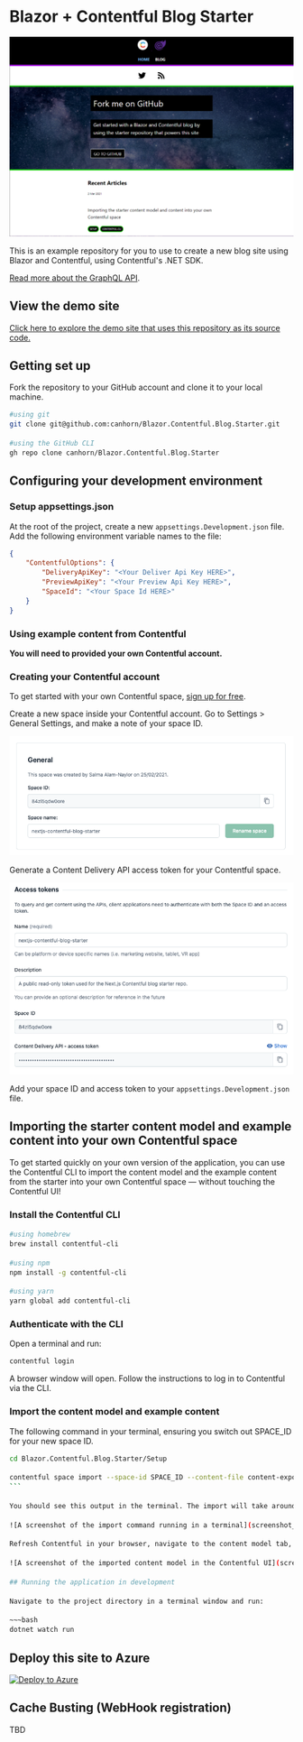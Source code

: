 # Blazor + Contentful Blog Starter

![A screenshot of the Next.js Contentful starter home page](screenshot.png)

This is an example repository for you to use to create a new blog site using Blazor and Contentful, using Contentful's .NET SDK.

[Read more about the GraphQL API](https://www.contentful.com/developers/docs/net/).

## View the demo site

[Click here to explore the demo site that uses this repository as its source code.](https://blazor-contentful-blog-starter.azurewebsites.net/)

## Getting set up

Fork the repository to your GitHub account and clone it to your local machine.

~~~bash
#using git
git clone git@github.com:canhorn/Blazor.Contentful.Blog.Starter.git

#using the GitHub CLI
gh repo clone canhorn/Blazor.Contentful.Blog.Starter
~~~

## Configuring your development environment

### Setup appsettings.json

At the root of the project, create a new `appsettings.Development.json` file. Add the following environment variable names to the file:

~~~json
{
    "ContentfulOptions": {
        "DeliveryApiKey": "<Your Deliver Api Key HERE>",
        "PreviewApiKey": "<Your Preview Api Key HERE>",
        "SpaceId": "<Your Space Id HERE>"
    }
}
~~~

### Using example content from Contentful

**You will need to provided your own Contentful account.**

### Creating your Contentful account

To get started with your own Contentful space, [sign up for free](https://www.contentful.com/sign-up/).

Create a new space inside your Contentful account. Go to Settings > General Settings, and make a note of your space ID.

![A screenshot of space ID settings in the Contentful UI](screenshot_space_id.png)

Generate a Content Delivery API access token for your Contentful space.

![A screenshot of access token settings in the Contentful UI](screenshot_access_token.png)

Add your space ID and access token to your `appsettings.Development.json` file.

## Importing the starter content model and example content into your own Contentful space

To get started quickly on your own version of the application, you can use the Contentful CLI to import the content model and the example content from the starter into your own Contentful space — without touching the Contentful UI!

### Install the Contentful CLI

~~~bash
#using homebrew
brew install contentful-cli

#using npm
npm install -g contentful-cli

#using yarn
yarn global add contentful-cli
~~~

### Authenticate with the CLI

Open a terminal and run:

~~~bash
contentful login
~~~

A browser window will open. Follow the instructions to log in to Contentful via the CLI.

### Import the content model and example content

The following command in your terminal, ensuring you switch out SPACE_ID for your new space ID.

~~~bash
cd Blazor.Contentful.Blog.Starter/Setup

contentful space import --space-id SPACE_ID --content-file content-export.json
```

You should see this output in the terminal. The import will take around 1 minute to complete.

![A screenshot of the import command running in a terminal](screenshot_import_terminal.png)

Refresh Contentful in your browser, navigate to the content model tab, and you'll find the content types have been imported into your space. You'll find the example content by clicking on the content tab.

![A screenshot of the imported content model in the Contentful UI](screenshot_content_model.png)

## Running the application in development

Navigate to the project directory in a terminal window and run:

~~~bash
dotnet watch run
~~~

## Deploy this site to Azure

[![Deploy to Azure](https://aka.ms/deploytoazurebutton)](https://portal.azure.com/#create/Microsoft.Template/uri/https%3A%2F%2Fraw.githubusercontent.com%2Fcanhorn%2FBlazor.Contentful.Blog.Starter%2Fmaster%2Fazure%2Fdeploy-to-azure.json)


## Cache Busting (WebHook registration)

TBD
